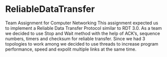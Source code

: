 # ReliableDataTransfer
Team Assignment for Computer Networking
This assignment expected us to implement a Reliable Data Transfer Protocol similar to RDT 3.0. As a team we decided to use Stop and Wait method with the help of ACK’s, sequence numbers, timers and checksum for reliable transfer. Since we had 3 topologies to work among we decided to use threads to increase program performance, speed and expolit multiple links at the same time.
